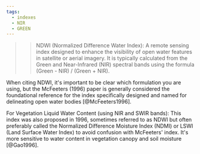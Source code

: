 ```yaml
---
tags:
  - indexes
  - NIR
  - GREEN
---
```


>> NDWI (Normalized Difference Water Index): A remote sensing index designed to enhance the visibility of open water features in satellite or aerial imagery. It is typically calculated from the Green and Near-Infrared (NIR) spectral bands using the formula (Green - NIR) / (Green + NIR).

When citing NDWI, it's important to be clear which formulation you are using, but the McFeeters (1996) paper is generally considered the foundational reference for the index specifically designed and named for delineating open water bodies [@McFeeters1996]. 

For Vegetation Liquid Water Content (using NIR and SWIR bands):
This index was also proposed in 1996, sometimes referred to as NDWI but often preferably called the Normalized Difference Moisture Index (NDMI) or LSWI (Land Surface Water Index) to avoid confusion with McFeeters' index. It's more sensitive to water content in vegetation canopy and soil moisture [@Gao1996].